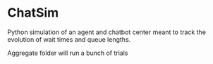 # ChatSim
Python simulation of an agent and chatbot center meant to track the evolution of wait times and queue lengths. 

Aggregate folder will run a bunch of trials 